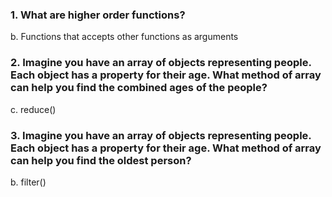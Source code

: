### 1. What are higher order functions?
b. Functions that accepts other functions as arguments

### 2. Imagine you have an array of objects representing people. Each object has a property for their age. What method of array can help you find the combined ages of the people?
c. reduce()

### 3. Imagine you have an array of objects representing people. Each object has a property for their age. What method of array can help you find the oldest person?
b. filter()

